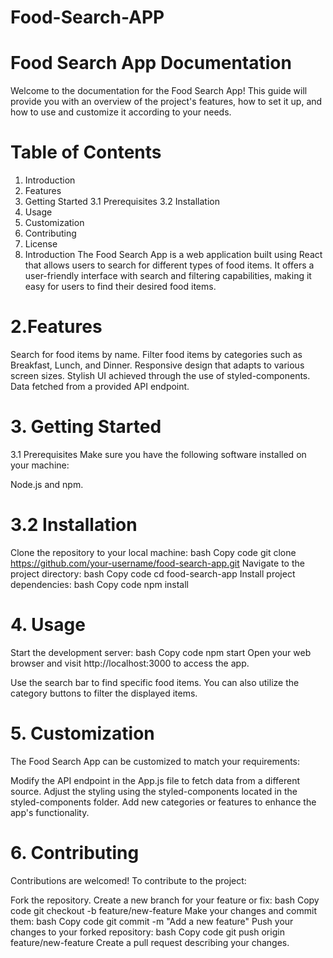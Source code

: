 # Food-Search-APP
# Food Search App Documentation
Welcome to the documentation for the Food Search App! This guide will provide you with an overview of the project's features, how to set it up, and how to use and customize it according to your needs.

# Table of Contents
1. Introduction
2. Features
3. Getting Started
3.1 Prerequisites
3.2 Installation
4. Usage
5. Customization
6. Contributing
7. License
1. Introduction
The Food Search App is a web application built using React that allows users to search for different types of food items. It offers a user-friendly interface with search and filtering capabilities, making it easy for users to find their desired food items.

# 2.Features
Search for food items by name.
Filter food items by categories such as Breakfast, Lunch, and Dinner.
Responsive design that adapts to various screen sizes.
Stylish UI achieved through the use of styled-components.
Data fetched from a provided API endpoint.
# 3. Getting Started
3.1 Prerequisites
Make sure you have the following software installed on your machine:

Node.js and npm.
# 3.2 Installation
Clone the repository to your local machine:
bash
Copy code
git clone https://github.com/your-username/food-search-app.git
Navigate to the project directory:
bash
Copy code
cd food-search-app
Install project dependencies:
bash
Copy code
npm install
# 4. Usage
Start the development server:
bash
Copy code
npm start
Open your web browser and visit http://localhost:3000 to access the app.

Use the search bar to find specific food items. You can also utilize the category buttons to filter the displayed items.

# 5. Customization
The Food Search App can be customized to match your requirements:

Modify the API endpoint in the App.js file to fetch data from a different source.
Adjust the styling using the styled-components located in the styled-components folder.
Add new categories or features to enhance the app's functionality.
# 6. Contributing
Contributions are welcomed! To contribute to the project:

Fork the repository.
Create a new branch for your feature or fix:
bash
Copy code
git checkout -b feature/new-feature
Make your changes and commit them:
bash
Copy code
git commit -m "Add a new feature"
Push your changes to your forked repository:
bash
Copy code
git push origin feature/new-feature
Create a pull request describing your changes.

